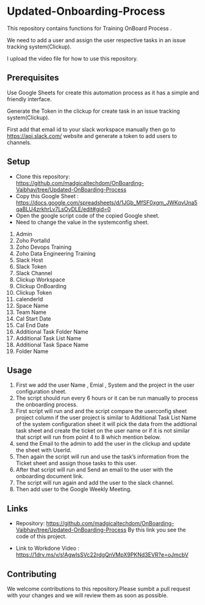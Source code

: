 # Updated-Onboarding-Process

This repository contains functions for Training OnBoard Process .

We need to add a user and assign the user respective tasks in an issue tracking system(Clickup).

I upload the video file for how to use this repository.


## Prerequisites

Use Google Sheets for create this automation process as it has a simple and friendly interface.

Generate the Token in the clickup for create task in an issue tracking system(Clickup).

First add that email id to your slack workspace manually then go to https://api.slack.com/ website and generate a token to add users to channels.


## Setup
* Clone this repository: https://github.com/madgicaltechdom/OnBoarding-Vaibhav/tree/Updated-OnBoarding-Process
* Copy this Google Sheet : https://docs.google.com/spreadsheets/d/1JGb_MfSF0xgm_JWKqvUna5qaBLU4zrkhrLv7LsOvDLE/edit#gid=0
* Open the google script code of the copied Google sheet.
* Need to change the value in the systemconfig sheet.

1. Admin
2. Zoho PortalId
3. Zoho Devops Training
4. Zoho Data Engineering Training
5. Slack Host
6. Slack Token
7. Slack Channel
8. Clickup Workspace
9. Clickup OnBoarding
10. Clickup Token 
11. calenderId
12. Space Name
13. Team Name
14. Cal Start Date
15. Cal End Date
16. Additional Task Folder Name
17. Additional Task List Name
18. Additional Task Space Name
19. Folder Name

## Usage

1. First we add the user Name , Emial , System and the project in the user configuration sheet.
2. The script should run every 6 hours or it can be run manually to process the onboarding process.
3. First script will run and and the script compare the userconfig sheet project column if the user project is similar to Additional Task List Name of the system configuration sheet it will pick the data from the addtional task sheet and create the ticket on the user name or if it is not similar that script will run from point 4 to 8 which mention below.
4.  send the Email to the admin to add the user in the clickup and update the sheet with UserId.
5. Then again the script will run and use the task’s information from the Ticket sheet and assign those tasks to this user.
6. After that script will run and Send an email to the user with the onboarding document link.
7. The script will run again and add the user to the slack channel.
8. Then add user to the Google Weekly Meeting.

## Links

* Repository: https://github.com/madgicaltechdom/OnBoarding-Vaibhav/tree/Updated-OnBoarding-Process
By this link you see the code of this project.

* Link to Workdone Video : https://1drv.ms/v/s!AgwIsSVc22rdgQnVMpX9PKNd3EVR?e=oJmcbV

## Contributing

We welcome contributions to this repository.Please sumbit a pull request with your changes and we will review them as soon as possible.
  






































